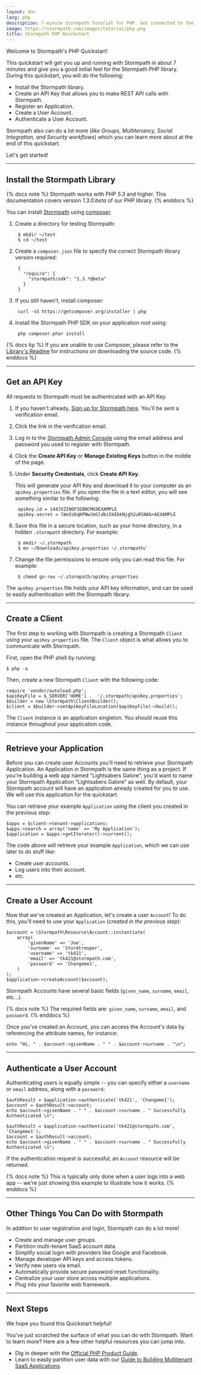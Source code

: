 ```yaml
---
layout: doc
lang: php
description: 7-minute Stormpath Tutorial for PHP. Get connected to the Stormpath API in minutes.
image: https://stormpath.com/images/tutorial/php.png
title: Stormpath PHP Quickstart
---
```



Welcome to Stormpath's PHP Quickstart!

This quickstart will get you up and running with Stormpath in about 7 minutes
and give you a good initial feel for the Stormpath PHP library.  During this
quickstart, you will do the following:

 * Install the Stormpath library.
 * Create an API Key that allows you to make REST API calls with Stormpath.
 * Register an Application.
 * Create a User Account.
 * Authenticate a User Account.

Stormpath also can do a lot more (*like Groups, Multitenancy, Social
Integration, and Security workflows*) which you can learn more about at the end
of this quickstart.

Let's get started!



***


## Install the Stormpath Library

{% docs note %}
Stormpath works with PHP *5.3* and higher.  This documentation covers version
*1.3.0.beta* of our PHP library.
{% enddocs %}

You can install [Stormpath](https://github.com/stormpath/stormpath-sdk-php) using [composer](https://getcomposer.org/).

1. Create a directory for testing Stormpath:
 

        $ mkdir ~/test
        $ cd ~/test

2. Create a `composer.json` file to specify the correct Stormpath library version required:

        {
          "require": {
            "stormpath/sdk": "1.3.*@beta"
          }
        }
	

3. If you still haven’t, install composer:
  
	    curl -sS https://getcomposer.org/installer | php	


4. Install the Stormpath PHP SDK on your application root using:

	    php composer.phar install


{% docs tip %}
If you are unable to use Composer, please refer to the [Library's Readme](https://github.com/stormpath/stormpath-sdk-php#download-the-source-code) for instructions on downloading the source code.
{% enddocs %}


***


## Get an API Key

All requests to Stormpath must be authenticated with an API Key.

1. If you haven't already,
   [Sign up for Stormpath here](https://api.stormpath.com/register).  You'll
   be sent a verification email.

2. Click the link in the verification email.

3. Log in to the [Stormpath Admin Console](https://api.stormpath.com) using
   the email address and password you used to register with Stormpath.

4. Click the **Create API Key** or **Manage Existing Keys** button in the middle of the page.

5. Under **Security Credentials**, click **Create API Key**.

   This will generate your API Key and download it to your computer as an
   `apiKey.properties` file.  If you open the file in a text editor, you will
   see something similar to the following:

        apiKey.id = 144JVZINOF5EBNCMG9EXAMPLE
        apiKey.secret = lWxOiKqKPNwJmSldbiSkEbkNjgh2uRSNAb+AEXAMPLE

6. Save this file in a secure location, such as your home directory, in a
   hidden `.stormpath` directory. For example:

        $ mkdir ~/.stormpath
        $ mv ~/Downloads/apiKey.properties ~/.stormpath/

5. Change the file permissions to ensure only you can read this file.  For
   example:

        $ chmod go-rwx ~/.stormpath/apiKey.properties

The `apiKey.properties` file holds your API key information, and can be used to
easily authentication with the Stormpath library.


***


## Create a Client

The first step to working with Stormpath is creating a Stormpath
`Client` using your `apiKey.properties` file.  The `Client` object is what
allows you to communicate with Stormpath.

First, open the PHP shell by running:

    $ php -a

Then, create a new Stormpath `Client` with the following code:

    require 'vendor/autoload.php';
    $apiKeyFile = $_SERVER['HOME'] .  '/.stormpath/apiKey.properties';
    $builder = new \Stormpath\ClientBuilder();
    $client = $builder->setApiKeyFileLocation($apiKeyFile)->build();

The `Client` instance is an application singleton.  You should reuse this
instance throughout your application code.


***


## Retrieve your Application

Before you can create user Accounts you'll need to retrieve your Stormpath
Application.  An Application in Stormpath is the same thing as a project. If
you're building a web app named "Lightsabers Galore", you'd want to name your
Stormpath Application "Lightsabers Galore" as well.  By default, your Stormpath account will have an application already created for you to use.  We will use this application for the quickstart. 

You can retrieve your example `Application` using the client you created in the previous step:

    $apps = $client->tenant->applications;
    $apps->search = array('name' => 'My Application');
    $application = $apps->getIterator()->current();


The code above will retrieve your example `Application`, which we can use later to do stuff like:

- Create user accounts.
- Log users into their account.
- etc.

***


## Create a User Account

Now that we've created an Application, let's create a user `Account`!  To do
this, you'll need to use your `Application` (*created in the previous step*):

    $account = \Stormpath\Resource\Account::instantiate(
        array(
            'givenName' => 'Joe',
            'surname' => 'Stormtrooper',
            'username' => 'tk421',
            'email' => 'tk421@stormpath.com',
            'password' => 'Changeme1',
        )
    );
    $application->createAccount($account);

Stormpath Accounts have several basic fields (`given_name`, `surname`, `email`,
etc...).

{% docs note %}
The required fields are: `given_name`, `surname`, `email`, and `password`.
{% enddocs %}

Once you've created an Account, you can access the Account's data by referencing
the attribute names, for instance:

    echo "Hi, " . $account->givenName . " " . $account->surname . "\n";


***


## Authenticate a User Account

Authenticating users is equally simple -- you can specify either a `username` or
`email` address, along with a `password`:

    $authResult = $application->authenticate('tk421', 'Changeme1');
    $account = $authResult->account;
	echo $account->givenName . " " . $account->surname . " Successfully Authenticated \n";

    $authResult = $application->authenticate('tk421@stormpath.com', 'Changeme1');
    $account = $authResult->account;
	echo $account->givenName . " " . $account->surname . " Successfully Authenticated \n";

If the authentication request is successful, an `Account` resource will be
returned.

{% docs note %}
This is typically only done when a user logs into a web app -- we're just
showing this example to illustrate how it works.
{% enddocs %}


***


## Other Things You Can Do with Stormpath

In addition to user registration and login, Stormpath can do a lot more!

- Create and manage user groups.
- Partition multi-tenant SaaS account data.
- Simplify social login with providers like Google and Facebook.
- Manage developer API keys and access tokens.
- Verify new users via email.
- Automatically provide secure password reset functionality.
- Centralize your user store across multiple applications.
- Plug into your favorite web framework.


***


## Next Steps

We hope you found this Quickstart helpful!

You've just scratched the surface of what you can do with Stormpath.  Want to
learn more?  Here are a few other helpful resources you can jump into.

* Dig in deeper with the [Official PHP Product Guide](/php/product-guide).
* Learn to easily partition user data with our [Guide to Building Multitenant SaaS Applications](/guides/multi-tenant/).

